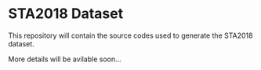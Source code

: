 # STA2018 Dataset

This repository will contain the source codes used to generate the STA2018 dataset.

More details will be avilable soon...

